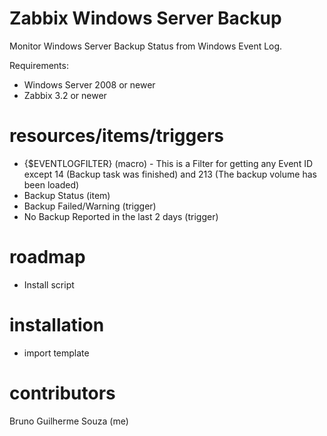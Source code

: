 # Zabbix Windows Server Backup
Monitor Windows Server Backup Status from Windows Event Log. 

Requirements: 
- Windows Server 2008 or newer
- Zabbix 3.2 or newer

# resources/items/triggers

- {$EVENTLOGFILTER} (macro) - This is a Filter for getting any Event ID except 14 (Backup task was finished) and 213 (The backup volume has been loaded)
- Backup Status (item)
- Backup Failed/Warning (trigger)
- No Backup Reported in the last 2 days (trigger)

# roadmap

- Install script

# installation

- import template

# contributors

Bruno Guilherme Souza (me)

